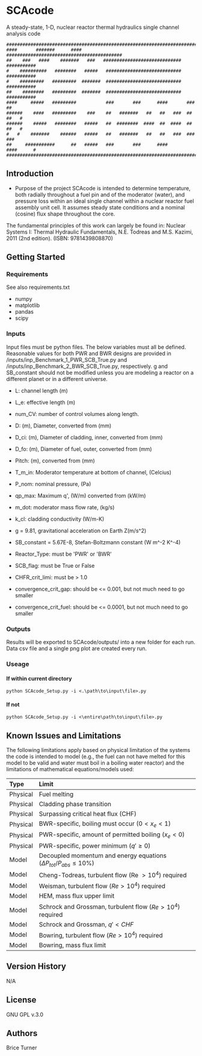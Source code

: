 # SCAcode
A steady-state, 1-D, nuclear reactor thermal hydraulics single channel analysis code 
  
 ```
##############################################################################
####       #######      ####       ###########################################
##    ###   ####    #######   ###   #############################  ###########
#    ##########   ########   #####   ############################  ###########
#    #########   #########  #######  ############################  ###########
##    ########   #########  #######  ############################  ###########
####     #####   #########           ###       ###      ####       ###      ##
######    ####   #########    ###    ##   #######   ##   ##   ###  ##   ##   #
######    #####   ########   #####   ##  ########  ####  ##  ####  ##   ##   #
#   #    #######    ######   #####   ##   #######   ##   ##   ###  ###     ###
##     ###########      ##   #####   ###       ###      ####       ####      #
##############################################################################
 ```

## Introduction
- Purpose of the project
SCAcode is intended to determine temperature, both radially throughout a fuel pin and of the moderator (water), and pressure loss within an ideal single channel within a nuclear reactor fuel assembly unit cell. It assumes steady state conditions and a nominal (cosine) flux shape throughout the core.  
  
The fundamental principles of this work can largely be found in: Nuclear Systems I: Thermal Hydraulic Fundamentals, N.E. Todreas and M.S. Kazimi, 2011 (2nd edition). (ISBN: 9781439808870)  
  

## Getting Started
### Requirements
See also requirements.txt  
- numpy
- matplotlib
- pandas
- scipy

### Inputs
Input files must be python files. The below variables must all be defined. Reasonable values for both PWR and BWR designs are provided in /inputs/inp_Benchmark_1_PWR_SCB_True.py and /inputs/inp_Benchmark_2_BWR_SCB_True.py, respectively. g and SB_constant should not be modified unless you are modeling a reactor on a different planet or in a different universe.  
- L: channel length (m)
- L_e: effective length (m)
- num_CV: number of control volumes along length.  

- D: (m), Diameter, converted from (mm)
- D_ci: (m), Diameter of cladding, inner, converted from (mm) 
- D_fo: (m), Diameter of fuel, outer, converted from (mm) 
- Pitch: (m), converted from (mm)  

- T_m_in: Moderator temperature at bottom of channel, (Celcius)
- P_nom: nominal pressure, (Pa)
- qp_max: Maximum q', (W/m) converted from (kW/m) 
- m_dot: moderator mass flow rate, (kg/s)
- k_cl: cladding conductivity (W/m-K)  

- g = 9.81, gravitational acceleration on Earth Z(m/s^2)
- SB_constant = 5.67E-8, Stefan-Boltzmann constant (W m^-2 K^-4)  

- Reactor_Type: must be 'PWR' or 'BWR'
- SCB_flag: must be True or False
- CHFR_crit_limi: must be > 1.0
- convergence_crit_gap: should be <= 0.001, but not much need to go smaller
- convergence_crit_fuel: should be <= 0.0001, but not much need to go smaller

### Outputs
Results will be exported to SCAcode/outputs/ into a new folder for each run. Data csv file and a single png plot are created every run. 

### Useage
#### If within current directory
```
python SCAcode_Setup.py -i <.\path\to\input\file>.py  
```
#### If not
```
python SCAcode_Setup.py -i <\entire\path\to\input\file>.py  
```

## Known Issues and Limitations
The following limitations apply based on physical limitation of the systems the code is intended to model (e.g., the fuel can not have melted for this model to be valid and water must boil in a boiling water reactor) and the limitations of mathematical equations/models used:  

| Type     | Limit     |
| :---     | :---      |
| Physical | Fuel melting |
| Physical | Cladding phase transition |
| Physical | Surpassing critical heat flux (CHF) |
| Physical | BWR-specific, boiling must occur ($0 < x_e < 1$) |
| Physical | PWR-specific, amount of permitted boiling ($x_e < 0$) |
| Physical | PWR-specific, power minimum ($q\prime \geq 0$) |
| Model    | Decoupled momentum and energy equations ($\Delta P_{tot}/P_{abs} \leq 10 \%$) |
| Model    | Cheng-Todreas, turbulent flow (Re $> 10^4$) required |
| Model    | Weisman, turbulent flow ($Re > 10^4$) required |
| Model    | HEM, mass flux upper limit |
| Model    | Schrock and Grossman, turbulent flow ($Re > 10^4$) required |
| Model    | Schrock and Grossman, $q\prime < CHF$ |
| Model    | Bowring, turbulent flow ($Re > 10^4$) required |
| Model    | Bowring, mass flux limit |


## Version History
N/A

## License
GNU GPL v.3.0

## Authors
Brice Turner  

